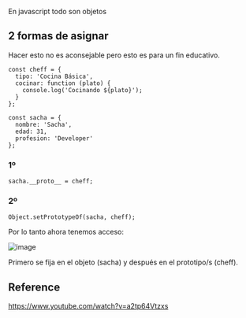 En javascript todo son objetos


## 2 formas de asignar
Hacer esto no es aconsejable pero esto es para un fin educativo.

    const cheff = {
      tipo: 'Cocina Básica',
      cocinar: function (plato) {
        console.log('Cocinando ${plato}');
      }
    };
    
    const sacha = {
      nombre: 'Sacha',
      edad: 31,
      profesion: 'Developer'
    };

### 1º
    sacha.__proto__ = cheff;

### 2º
    Object.setPrototypeOf(sacha, cheff);

Por lo tanto ahora tenemos acceso:

![image](https://github.com/user-attachments/assets/18e570d2-7eb9-4f13-924a-25eda1543702)


Primero se fija en el objeto (sacha) y después en el prototipo/s (cheff).


## Reference
https://www.youtube.com/watch?v=a2tp64Vtzxs
